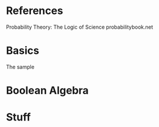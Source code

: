 # References
Probability Theory: The Logic of Science
probabilitybook.net

# Basics

The sample 


# Boolean Algebra

# Stuff
